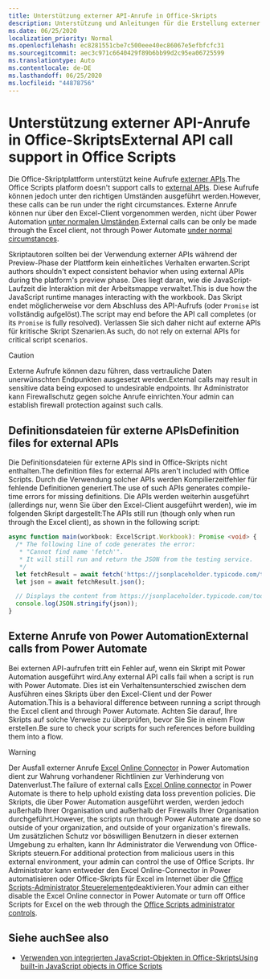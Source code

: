 ```yaml
---
title: Unterstützung externer API-Anrufe in Office-Skripts
description: Unterstützung und Anleitungen für die Erstellung externer API-Aufrufe in einem Office-Skript.
ms.date: 06/25/2020
localization_priority: Normal
ms.openlocfilehash: ec8281551cbe7c500eee40ec86067e5efbfcfc31
ms.sourcegitcommit: aec3c971c6640429f89b6bb99d2c95ea06725599
ms.translationtype: Auto
ms.contentlocale: de-DE
ms.lasthandoff: 06/25/2020
ms.locfileid: "44878756"
---
```

# <a name="external-api-call-support-in-office-scripts"></a><span data-ttu-id="eb823-103">Unterstützung externer API-Anrufe in Office-Skripts</span><span class="sxs-lookup"><span data-stu-id="eb823-103">External API call support in Office Scripts</span></span>

<span data-ttu-id="eb823-104">Die Office-Skriptplattform unterstützt keine Aufrufe [externer APIs](https://developer.mozilla.org/docs/Web/API).</span><span class="sxs-lookup"><span data-stu-id="eb823-104">The Office Scripts platform doesn't support calls to [external APIs](https://developer.mozilla.org/docs/Web/API).</span></span> <span data-ttu-id="eb823-105">Diese Aufrufe können jedoch unter den richtigen Umständen ausgeführt werden.</span><span class="sxs-lookup"><span data-stu-id="eb823-105">However, these calls can be run under the right circumstances.</span></span> <span data-ttu-id="eb823-106">Externe Anrufe können nur über den Excel-Client vorgenommen werden, nicht über Power Automation [unter normalen Umständen](#external-calls-from-power-automate).</span><span class="sxs-lookup"><span data-stu-id="eb823-106">External calls can be only be made through the Excel client, not through Power Automate [under normal circumstances](#external-calls-from-power-automate).</span></span>

<span data-ttu-id="eb823-107">Skriptautoren sollten bei der Verwendung externer APIs während der Preview-Phase der Plattform kein einheitliches Verhalten erwarten.</span><span class="sxs-lookup"><span data-stu-id="eb823-107">Script authors shouldn't expect consistent behavior when using external APIs during the platform's preview phase.</span></span> <span data-ttu-id="eb823-108">Dies liegt daran, wie die JavaScript-Laufzeit die Interaktion mit der Arbeitsmappe verwaltet.</span><span class="sxs-lookup"><span data-stu-id="eb823-108">This is due how the JavaScript runtime manages interacting with the workbook.</span></span> <span data-ttu-id="eb823-109">Das Skript endet möglicherweise vor dem Abschluss des API-Aufrufs (oder `Promise` ist vollständig aufgelöst).</span><span class="sxs-lookup"><span data-stu-id="eb823-109">The script may end before the API call completes (or its `Promise` is fully resolved).</span></span> <span data-ttu-id="eb823-110">Verlassen Sie sich daher nicht auf externe APIs für kritische Skript Szenarien.</span><span class="sxs-lookup"><span data-stu-id="eb823-110">As such, do not rely on external APIs for critical script scenarios.</span></span>

> [!CAUTION]
> <span data-ttu-id="eb823-111">Externe Aufrufe können dazu führen, dass vertrauliche Daten unerwünschten Endpunkten ausgesetzt werden.</span><span class="sxs-lookup"><span data-stu-id="eb823-111">External calls may result in sensitive data being exposed to undesirable endpoints.</span></span> <span data-ttu-id="eb823-112">Ihr Administrator kann Firewallschutz gegen solche Anrufe einrichten.</span><span class="sxs-lookup"><span data-stu-id="eb823-112">Your admin can establish firewall protection against such calls.</span></span>

## <a name="definition-files-for-external-apis"></a><span data-ttu-id="eb823-113">Definitionsdateien für externe APIs</span><span class="sxs-lookup"><span data-stu-id="eb823-113">Definition files for external APIs</span></span>

<span data-ttu-id="eb823-114">Die Definitionsdateien für externe APIs sind in Office-Skripts nicht enthalten.</span><span class="sxs-lookup"><span data-stu-id="eb823-114">The definition files for external APIs aren't included with Office Scripts.</span></span> <span data-ttu-id="eb823-115">Durch die Verwendung solcher APIs werden Kompilierzeitfehler für fehlende Definitionen generiert.</span><span class="sxs-lookup"><span data-stu-id="eb823-115">The use of such APIs generates compile-time errors for missing definitions.</span></span> <span data-ttu-id="eb823-116">Die APIs werden weiterhin ausgeführt (allerdings nur, wenn Sie über den Excel-Client ausgeführt werden), wie im folgenden Skript dargestellt:</span><span class="sxs-lookup"><span data-stu-id="eb823-116">The APIs still run (though only when run through the Excel client), as shown in the following script:</span></span>

```typescript
async function main(workbook: ExcelScript.Workbook): Promise <void> {
  /* The following line of code generates the error:
   * "Cannot find name 'fetch'".
   * It will still run and return the JSON from the testing service.
   */
  let fetchResult = await fetch('https://jsonplaceholder.typicode.com/todos/1');
  let json = await fetchResult.json();

  // Displays the content from https://jsonplaceholder.typicode.com/todos/1
  console.log(JSON.stringify(json));
}
```

## <a name="external-calls-from-power-automate"></a><span data-ttu-id="eb823-117">Externe Anrufe von Power Automation</span><span class="sxs-lookup"><span data-stu-id="eb823-117">External calls from Power Automate</span></span>

<span data-ttu-id="eb823-118">Bei externen API-aufrufen tritt ein Fehler auf, wenn ein Skript mit Power Automation ausgeführt wird.</span><span class="sxs-lookup"><span data-stu-id="eb823-118">Any external API calls fail when a script is run with Power Automate.</span></span> <span data-ttu-id="eb823-119">Dies ist ein Verhaltensunterschied zwischen dem Ausführen eines Skripts über den Excel-Client und der Power Automation.</span><span class="sxs-lookup"><span data-stu-id="eb823-119">This is a behavioral difference between running a script through the Excel client and through Power Automate.</span></span> <span data-ttu-id="eb823-120">Achten Sie darauf, Ihre Skripts auf solche Verweise zu überprüfen, bevor Sie Sie in einem Flow erstellen.</span><span class="sxs-lookup"><span data-stu-id="eb823-120">Be sure to check your scripts for such references before building them into a flow.</span></span>

> [!WARNING]
> <span data-ttu-id="eb823-121">Der Ausfall externer Anrufe [Excel Online Connector](/connectors/excelonlinebusiness) in Power Automation dient zur Wahrung vorhandener Richtlinien zur Verhinderung von Datenverlust.</span><span class="sxs-lookup"><span data-stu-id="eb823-121">The failure of external calls [Excel Online connector](/connectors/excelonlinebusiness) in Power Automate is there to help uphold existing data loss prevention policies.</span></span> <span data-ttu-id="eb823-122">Die Skripts, die über Power Automation ausgeführt werden, werden jedoch außerhalb Ihrer Organisation und außerhalb der Firewalls Ihrer Organisation durchgeführt.</span><span class="sxs-lookup"><span data-stu-id="eb823-122">However, the scripts run through Power Automate are done so outside of your organization, and outside of your organization's firewalls.</span></span> <span data-ttu-id="eb823-123">Um zusätzlichen Schutz vor böswilligen Benutzern in dieser externen Umgebung zu erhalten, kann Ihr Administrator die Verwendung von Office-Skripts steuern.</span><span class="sxs-lookup"><span data-stu-id="eb823-123">For additional protection from malicious users in this external environment, your admin can control the use of Office Scripts.</span></span> <span data-ttu-id="eb823-124">Ihr Administrator kann entweder den Excel Online-Connector in Power automatisieren oder Office-Skripts für Excel im Internet über die [Office Scripts-Administrator Steuerelemente](https://support.microsoft.com/office/19d3c51a-6ca2-40ab-978d-60fa49554dcf)deaktivieren.</span><span class="sxs-lookup"><span data-stu-id="eb823-124">Your admin can either disable the Excel Online connector in Power Automate or turn off Office Scripts for Excel on the web through the [Office Scripts administrator controls](https://support.microsoft.com/office/19d3c51a-6ca2-40ab-978d-60fa49554dcf).</span></span>

## <a name="see-also"></a><span data-ttu-id="eb823-125">Siehe auch</span><span class="sxs-lookup"><span data-stu-id="eb823-125">See also</span></span>

- [<span data-ttu-id="eb823-126">Verwenden von integrierten JavaScript-Objekten in Office-Skripts</span><span class="sxs-lookup"><span data-stu-id="eb823-126">Using built-in JavaScript objects in Office Scripts</span></span>](javascript-objects.md)